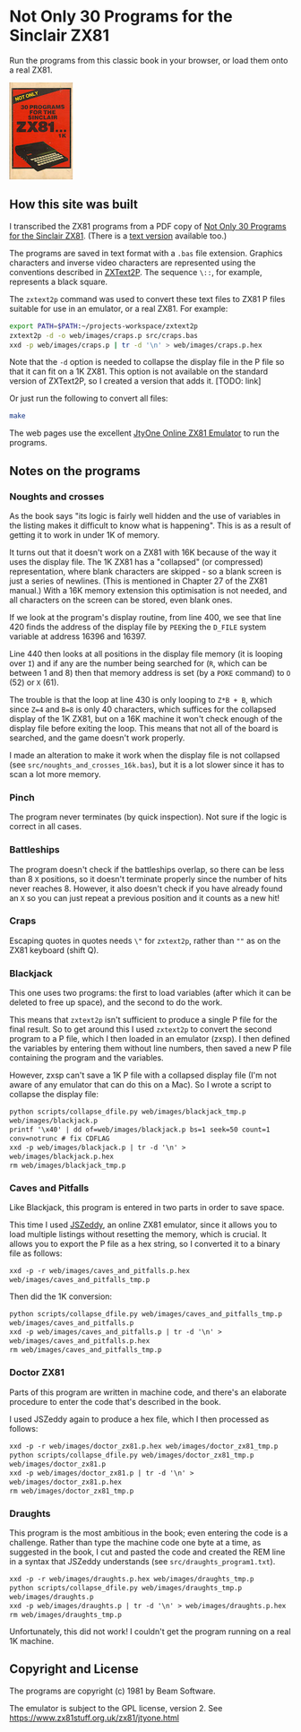 # Not Only 30 Programs for the Sinclair ZX81

Run the programs from this classic book in your browser, or load them onto a real ZX81.

![Not Only 30 Programs for the Sinclair ZX81 front cover](web/NotOnly30ProgramsForTheSinclairZX81.Front.jpg)

## How this site was built

I transcribed the ZX81 programs from a PDF copy of [Not Only 30 Programs for the Sinclair ZX81](https://archive.org/download/30-programs-for-the-zx-81-1-kacme/30_programs_for_the_ZX81_1K%28acme%29.pdf). (There is a [text version](http://amigan.1emu.net/aw/not30.txt) available too.)

The programs are saved in text format with a `.bas` file extension. Graphics characters and inverse video characters are represented using the conventions described in [ZXText2P](http://freestuff.grok.co.uk/zxtext2p/index.html). The sequence `\::`, for example, represents a black square.

The `zxtext2p` command was used to convert these text files to ZX81 P files suitable for use in an emulator, or a real ZX81. For example:

```bash
export PATH=$PATH:~/projects-workspace/zxtext2p
zxtext2p -d -o web/images/craps.p src/craps.bas
xxd -p web/images/craps.p | tr -d '\n' > web/images/craps.p.hex
```

Note that the `-d` option is needed to collapse the display file in the P file so that it can fit on a 1K ZX81. This option is not available on the standard version of ZXText2P, so I created a version that adds it. [TODO: link]

Or just run the following to convert all files:

```bash
make
```

The web pages use the excellent [JtyOne Online ZX81 Emulator](https://www.zx81stuff.org.uk/zx81/jtyone.html) to run the programs.

## Notes on the programs

### Noughts and crosses

As the book says "its logic is fairly well hidden and the use of variables in the listing makes it difficult to know what is happening".
This is as a result of getting it to work in under 1K of memory.

It turns out that it doesn't work on a ZX81 with 16K because of the way it uses the display file. The 1K ZX81 has a "collapsed" (or compressed) representation, where blank characters are skipped - so a blank screen is just a series of newlines. (This is mentioned in Chapter 27 of the ZX81 manual.) With a 16K memory extension this optimisation is not needed, and all characters on the screen can be stored, even blank ones.

If we look at the program's display routine, from line 400, we see that line 420 finds the address of the display file by `PEEK`ing the `D_FILE` system variable at address 16396 and 16397.

Line 440 then looks at all positions in the display file memory (it is looping over `I`) and if any are the number being searched for (`R`, which can be between 1 and 8) then that memory address is set (by a `POKE` command) to `O` (52) or `X` (61).

The trouble is that the loop at line 430 is only looping to `Z*B + B`, which since `Z=4` and `B=8` is only 40 characters, which suffices for the collapsed display of the 1K ZX81, but on a 16K machine it won't check enough of the display file before exiting the loop. This means that not all of the board is searched, and the game doesn't work properly.

I made an alteration to make it work when the display file is not collapsed (see `src/noughts_and_crosses_16k.bas`), but it is a lot slower since it has to scan a lot more memory.

### Pinch

The program never terminates (by quick inspection). Not sure if the logic is correct in all cases.

### Battleships

The program doesn't check if the battleships overlap, so there can be less than 8 `X` positions, so it doesn't terminate properly since the number of hits never reaches 8. However, it also doesn't check if you have already found an `X` so you can just repeat a previous position and it counts as a new hit!

### Craps

Escaping quotes in quotes needs `\"` for `zxtext2p`, rather than `""` as on the ZX81 keyboard (shift Q).

### Blackjack

This one uses two programs: the first to load variables (after which it can be deleted to free up space), and the second to do the work.

This means that `zxtext2p` isn't sufficient to produce a single P file for the final result. So to get around this I used `zxtext2p` to convert the second program to a P file, which I then loaded in an emulator (zxsp). I then defined the variables by entering them without line numbers, then saved a new P file containing the program and the variables.

However, zxsp can't save a 1K P file with a collapsed display file (I'm not aware of any emulator that can do this on a Mac). So I wrote a script to collapse the display file:

```
python scripts/collapse_dfile.py web/images/blackjack_tmp.p web/images/blackjack.p
printf '\x40' | dd of=web/images/blackjack.p bs=1 seek=50 count=1 conv=notrunc # fix CDFLAG
xxd -p web/images/blackjack.p | tr -d '\n' > web/images/blackjack.p.hex
rm web/images/blackjack_tmp.p
```

### Caves and Pitfalls

Like Blackjack, this program is entered in two parts in order to save space.

This time I used [JSZeddy](https://weggetjes.nl/jszeddy/jszeddy.html), an online ZX81 emulator, since it allows you to load multiple listings without resetting the memory, which is crucial. It allows you to export the P file as a hex string, so I converted it to a binary file as follows:

```
xxd -p -r web/images/caves_and_pitfalls.p.hex web/images/caves_and_pitfalls_tmp.p
```

Then did the 1K conversion:

```
python scripts/collapse_dfile.py web/images/caves_and_pitfalls_tmp.p web/images/caves_and_pitfalls.p
xxd -p web/images/caves_and_pitfalls.p | tr -d '\n' > web/images/caves_and_pitfalls.p.hex
rm web/images/caves_and_pitfalls_tmp.p
```

### Doctor ZX81

Parts of this program are written in machine code, and there's an elaborate procedure to enter the code that's described in the book.

I used JSZeddy again to produce a hex file, which I then processed as follows:

```
xxd -p -r web/images/doctor_zx81.p.hex web/images/doctor_zx81_tmp.p
python scripts/collapse_dfile.py web/images/doctor_zx81_tmp.p web/images/doctor_zx81.p
xxd -p web/images/doctor_zx81.p | tr -d '\n' > web/images/doctor_zx81.p.hex
rm web/images/doctor_zx81_tmp.p
```

### Draughts

This program is the most ambitious in the book; even entering the code is a challenge. Rather than type the machine code one byte at a time, as suggested in the book, I cut and pasted the code and created the REM line in a syntax that JSZeddy understands (see `src/draughts_program1.txt`).

```
xxd -p -r web/images/draughts.p.hex web/images/draughts_tmp.p
python scripts/collapse_dfile.py web/images/draughts_tmp.p web/images/draughts.p
xxd -p web/images/draughts.p | tr -d '\n' > web/images/draughts.p.hex
rm web/images/draughts_tmp.p
```

Unfortunately, this did not work! I couldn't get the program running on a real 1K machine.

## Copyright and License

The programs are copyright (c) 1981 by Beam Software.

The emulator is subject to the GPL license, version 2. See https://www.zx81stuff.org.uk/zx81/jtyone.html
